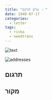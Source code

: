 ```yaml
---
title: "טרם תורגם - "
date: 1940-07-17
categories:
  - letter
tags:
  - rivka
  - needtrans
---
```


![text](/pupko-papers/assets/images/1940-07-17-content.jpg)

![addresses](/pupko-papers/assets/images/1940-07-17-addresses.jpg)

## תרגום


## מקור
